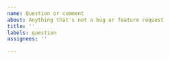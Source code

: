 ```yaml
---
name: Question or comment
about: Anything that's not a bug or feature request
title: ''
labels: question
assignees: ''

---
```



